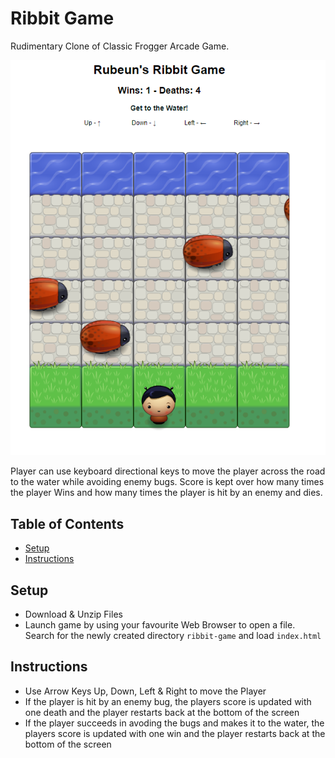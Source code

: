 # Ribbit Game
Rudimentary Clone of Classic Frogger Arcade Game.

![alt-text][game-image]

Player can use keyboard directional keys to move the player across the road to the water while avoiding enemy bugs. Score is kept over how many times the player Wins and how many times the player is hit by an enemy and dies.

## Table of Contents
- [Setup](#setup)
- [Instructions](#instructions)

## Setup
- Download & Unzip Files
- Launch game by using your favourite Web Browser to open a file. Search for the newly created directory `ribbit-game` and load `index.html`

## Instructions
- Use Arrow Keys Up, Down, Left & Right to move the Player
- If the player is hit by an enemy bug, the players score is updated with one death and the player restarts back at the bottom of the screen
- If the player succeeds in avoding the bugs and makes it to the water, the players score is updated with one win and the player restarts back at the bottom of the screen

[game-image]: https://github.com/rubeun/ribbit-game/blob/master/images/Ribbit-Game.png "Ribbit Game Screen"
